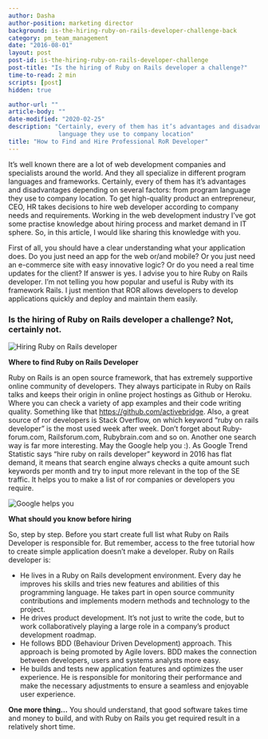```yaml
---
author: Dasha
author-position: marketing director
background: is-the-hiring-ruby-on-rails-developer-challenge-back
category: pm_team_management
date: "2016-08-01"
layout: post
post-id: is-the-hiring-ruby-on-rails-developer-challenge
post-title: "Is the hiring of Ruby on Rails developer a challenge?"
time-to-read: 2 min
scripts: [post]
hidden: true

author-url: ""
article-body: ""
date-modified: "2020-02-25"
description: "Certainly, every of them has it’s advantages and disadvantages depending on several factors: from program
              language they use to company location"
title: "How to Find and Hire Professional RoR Developer"
---
```


It’s well known there are a lot of web development companies and specialists around the world. And they all specialize in different program languages and frameworks. Certainly, every of them has it’s advantages and disadvantages depending on several factors: from program language they use to company location. To get high-quality product an entrepreneur, CEO, HR takes decisions to hire web developer according to company needs and requirements.
Working in the web development industry I’ve got some practise knowledge about hiring process and market demand in IT sphere. So, in this article, I would like sharing this knowledge with you.

First of all, you should have a clear understanding what your application does. Do you just need an app for the web or/and mobile? Or you just need an e-commerce site with easy innovative logic? Or do you need a real time updates for the client?
If answer is yes. I advise you to hire Ruby on Rails developer. I’m not telling you how popular and useful is Ruby with its framework Rails. I just mention that ROR allows developers to develop applications quickly and deploy and maintain them easily.

### Is the hiring of Ruby on Rails developer a challenge? Not, certainly not.

![Hiring Ruby on Rails developer](https://i.imgur.com/TY7uiTJ.gif)

**Where to find Ruby on Rails Developer**

Ruby on Rails is an open source framework, that has extremely supportive online community of developers. They always participate in Ruby on Rails talks and keeps their origin in online project hostings as Github or Heroku. Where you can check a variety of app examples and their code writing quality. Something like that https://github.com/activebridge. Also, a great source of ror developers is Stack Overflow, on which keyword “ruby on rails developer” is the most used week after week. Don’t forget about Ruby-forum.com, Railsforum.com, Rubybrain.com and so on.
Another one search way is far more interesting. May the Google help you :). As Google Trend Statistic says “hire ruby on rails developer” keyword in 2016 has flat demand, it means that search engine always checks a quite amount such keywords per month and try to input more relevant in the top of the SE traffic. It helps you to make a list of ror companies or developers you require.

![Google helps you](https://i.imgur.com/FpHJaLq.jpg)

**What should you know before hiring**

So, step by step. Before you start create full list what Ruby on Rails Developer is responsible for. But remember, access to the free tutorial how to create simple application doesn’t make a developer. Ruby on Rails developer is:
* He lives in a Ruby on Rails development environment. Every day he improves his skills and tries new features and abilities of this programming language. He takes part in open source community contributions and implements modern methods and technology to the project.
* He drives product development. It’s not just to write the code, but to work collaboratively playing a large role in a company’s product development roadmap.
* He follows BDD (Behaviour Driven Development) approach. This approach is being promoted by Agile lovers. BDD makes the connection between developers, users and systems analysts more easy. 
* He builds and tests new application features and optimizes the user experience. He is responsible for monitoring their performance and make the necessary adjustments to ensure a seamless and enjoyable user experience.

**One more thing…**
You should understand, that good software takes time and money to build, and with Ruby on Rails you get required result in a relatively short time.
